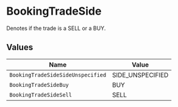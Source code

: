 # BookingTradeSide

Denotes if the trade is a SELL or a BUY.


## Values

| Name                              | Value                             |
| --------------------------------- | --------------------------------- |
| `BookingTradeSideSideUnspecified` | SIDE_UNSPECIFIED                  |
| `BookingTradeSideBuy`             | BUY                               |
| `BookingTradeSideSell`            | SELL                              |
